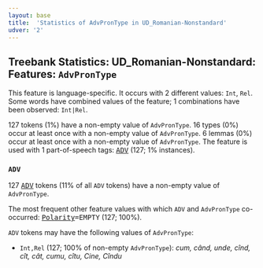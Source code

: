 ```yaml
---
layout: base
title:  'Statistics of AdvPronType in UD_Romanian-Nonstandard'
udver: '2'
---
```


## Treebank Statistics: UD_Romanian-Nonstandard: Features: `AdvPronType`

This feature is language-specific.
It occurs with 2 different values: `Int`, `Rel`.
Some words have combined values of the feature; 1 combinations have been observed: `Int|Rel`.

127 tokens (1%) have a non-empty value of `AdvPronType`.
16 types (0%) occur at least once with a non-empty value of `AdvPronType`.
6 lemmas (0%) occur at least once with a non-empty value of `AdvPronType`.
The feature is used with 1 part-of-speech tags: <tt><a href="ro_nonstandard-pos-ADV.html">ADV</a></tt> (127; 1% instances).

### `ADV`

127 <tt><a href="ro_nonstandard-pos-ADV.html">ADV</a></tt> tokens (11% of all `ADV` tokens) have a non-empty value of `AdvPronType`.

The most frequent other feature values with which `ADV` and `AdvPronType` co-occurred: <tt><a href="ro_nonstandard-feat-Polarity.html">Polarity</a></tt><tt>=EMPTY</tt> (127; 100%).

`ADV` tokens may have the following values of `AdvPronType`:

* `Int,Rel` (127; 100% of non-empty `AdvPronType`): <em>cum, când, unde, cînd, cît, cât, cumu, cîtu, Cine, Cîndu</em>

